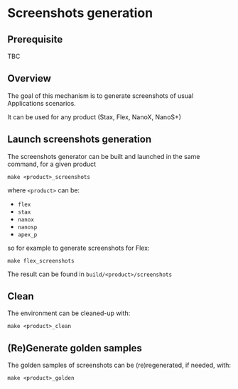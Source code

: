 # Screenshots generation

## Prerequisite

TBC

## Overview

The goal of this mechanism is to generate screenshots of usual Applications scenarios.

It can be used for any product (Stax, Flex, NanoX, NanoS+)

## Launch screenshots generation

The screenshots generator can be built and launched in the same command, for a given product

```
make <product>_screenshots
```

where `<product>` can be:

- `flex`
- `stax`
- `nanox`
- `nanosp`
- `apex_p`

so for example to generate screenshots for Flex:

```
make flex_screenshots
```

The result can be found in `build/<product>/screenshots`

## Clean

The environment can be cleaned-up with:

```
make <product>_clean
```

## (Re)Generate golden samples

The golden samples of screenshots can be (re)regenerated, if needed, with:

```
make <product>_golden
```
